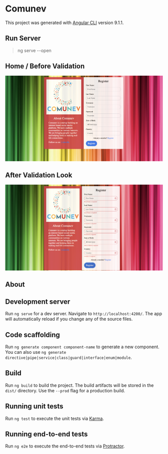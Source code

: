 
# Comunev
This project was generated with [Angular CLI](https://github.com/angular/angular-cli) version 9.1.1.

## Run Server 
>  ng serve --open 

## Home / Before Validation
<img src="docs/images/signup.png" alt="Before Validation" width="700px">

## After Validation Look
<img src="docs/images/validation.png" alt="After Validation" width="700px">



## About 

## Development server

Run `ng serve` for a dev server. Navigate to `http://localhost:4200/`. The app will automatically reload if you change any of the source files.

## Code scaffolding

Run `ng generate component component-name` to generate a new component. You can also use `ng generate directive|pipe|service|class|guard|interface|enum|module`.

## Build

Run `ng build` to build the project. The build artifacts will be stored in the `dist/` directory. Use the `--prod` flag for a production build.

## Running unit tests

Run `ng test` to execute the unit tests via [Karma](https://karma-runner.github.io).

## Running end-to-end tests

Run `ng e2e` to execute the end-to-end tests via [Protractor](http://www.protractortest.org/).
